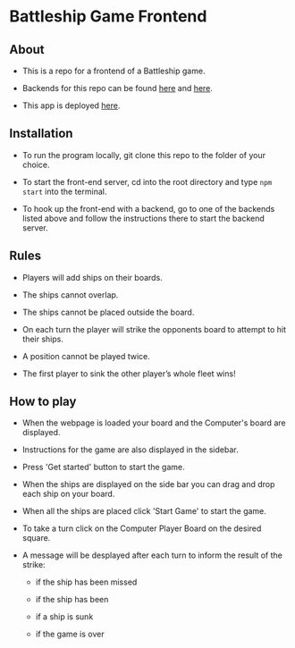 # Battleship Game Frontend
## About

- This is a repo for a frontend of a Battleship game. 

- Backends for this repo can be found [here](https://github.com/lrharris215/battleship_backend)  and [here](https://github.com/claudiahalip/Battleship). 

- This app is deployed [here](https://main.d11avqshcwqpec.amplifyapp.com).

## Installation

- To run the program locally, git clone this repo to the folder of your choice.

- To start the front-end server, cd into the root directory and type ```npm start``` into the terminal.

- To hook up the front-end with a backend, go to one of the backends listed above and follow the instructions there to start the backend server.

## Rules
- Players will add ships on their boards. 

- The ships cannot overlap.

- The ships cannot be placed outside the board.

- On each turn the player will strike the opponents board to attempt to hit their ships.

- A position cannot be played twice.

- The first player to sink the other player’s whole fleet wins!
## How to play

- When the webpage is loaded your board and the Computer's board are displayed.

- Instructions for the game are also displayed in the sidebar.

- Press 'Get started' button to start the game.

- When the ships are displayed on the side bar you can drag and drop each ship on your board. 

- When all the ships are placed click 'Start Game' to start the game.

- To take a turn click on the Computer Player Board on the desired square.

- A message will be desplayed after each turn to inform the result of the strike: 

  - if the ship has been missed

  - if the ship has been 

  - if a ship is sunk 

  - if the game is over 



